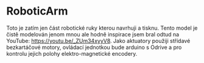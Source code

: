 # RoboticArm
Toto je zatím jen část robotické ruky kterou navrhuji a tisknu. Tento model je čistě modelován jenom mnou ale hodně inspirace jsem bral 
odtud na YouTube: https://youtu.be/_ZUm34xyyV8.
Jako aktuatory použiji střídavé bezkartáčové motory, ovládací jednotkou bude arduino s Odrive a pro kontrolu jejich polohy elektro-magnetické encodery.
